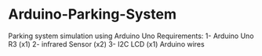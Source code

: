 # Arduino-Parking-System
Parking system simulation using Arduino Uno
Requirements:
1- Arduino Uno R3 (x1)
2- infrared Sensor (x2)
3- I2C LCD (x1)
Arduino wires
